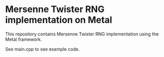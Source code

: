 # Mersenne Twister RNG implementation on Metal

This repository contains Mersenne Twister RNG implementation using the Metal framework.

See main.cpp to see example code.
